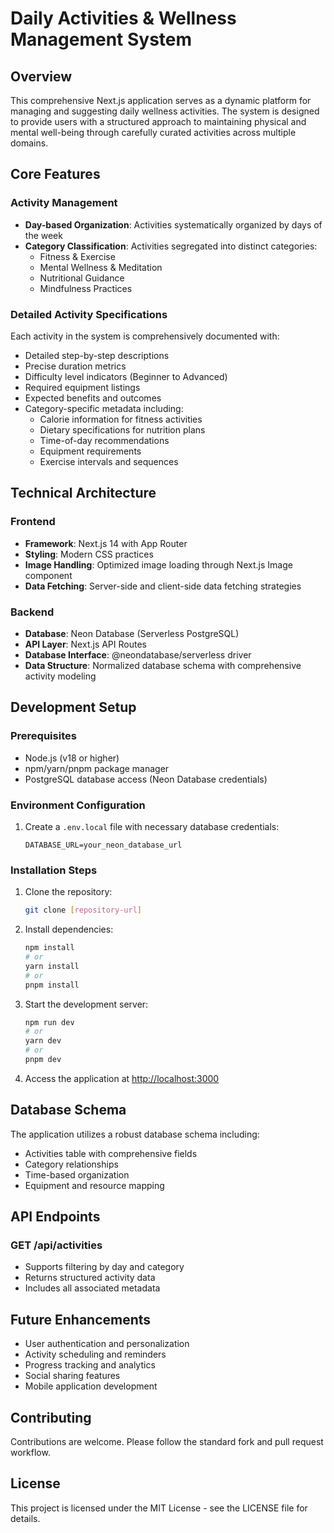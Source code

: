 # Daily Activities & Wellness Management System

## Overview

This comprehensive Next.js application serves as a dynamic platform for managing and suggesting daily wellness activities. The system is designed to provide users with a structured approach to maintaining physical and mental well-being through carefully curated activities across multiple domains.

## Core Features

### Activity Management

- **Day-based Organization**: Activities systematically organized by days of the week
- **Category Classification**: Activities segregated into distinct categories:
  - Fitness & Exercise
  - Mental Wellness & Meditation
  - Nutritional Guidance
  - Mindfulness Practices

### Detailed Activity Specifications

Each activity in the system is comprehensively documented with:

- Detailed step-by-step descriptions
- Precise duration metrics
- Difficulty level indicators (Beginner to Advanced)
- Required equipment listings
- Expected benefits and outcomes
- Category-specific metadata including:
  - Calorie information for fitness activities
  - Dietary specifications for nutrition plans
  - Time-of-day recommendations
  - Equipment requirements
  - Exercise intervals and sequences

## Technical Architecture

### Frontend

- **Framework**: Next.js 14 with App Router
- **Styling**: Modern CSS practices
- **Image Handling**: Optimized image loading through Next.js Image component
- **Data Fetching**: Server-side and client-side data fetching strategies

### Backend

- **Database**: Neon Database (Serverless PostgreSQL)
- **API Layer**: Next.js API Routes
- **Database Interface**: @neondatabase/serverless driver
- **Data Structure**: Normalized database schema with comprehensive activity modeling

## Development Setup

### Prerequisites

- Node.js (v18 or higher)
- npm/yarn/pnpm package manager
- PostgreSQL database access (Neon Database credentials)

### Environment Configuration

1. Create a `.env.local` file with necessary database credentials:
   ```
   DATABASE_URL=your_neon_database_url
   ```

### Installation Steps

1. Clone the repository:

   ```bash
   git clone [repository-url]
   ```

2. Install dependencies:

   ```bash
   npm install
   # or
   yarn install
   # or
   pnpm install
   ```

3. Start the development server:

   ```bash
   npm run dev
   # or
   yarn dev
   # or
   pnpm dev
   ```

4. Access the application at [http://localhost:3000](http://localhost:3000)

## Database Schema

The application utilizes a robust database schema including:

- Activities table with comprehensive fields
- Category relationships
- Time-based organization
- Equipment and resource mapping

## API Endpoints

### GET /api/activities

- Supports filtering by day and category
- Returns structured activity data
- Includes all associated metadata

## Future Enhancements

- User authentication and personalization
- Activity scheduling and reminders
- Progress tracking and analytics
- Social sharing features
- Mobile application development

## Contributing

Contributions are welcome. Please follow the standard fork and pull request workflow.

## License

This project is licensed under the MIT License - see the LICENSE file for details.

